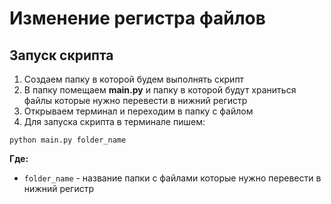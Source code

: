 # Изменение регистра файлов

## Запуск скрипта

1. Создаем папку в которой будем выполнять скрипт
2. В папку помещаем **main.py** и папку в которой будут храниться файлы которые нужно перевести в нижний регистр
3. Открываем терминал и переходим в папку с файлом
4. Для запуска скрипта в терминале пишем:
```
python main.py folder_name
```
   **Где:**
- `folder_name` - название папки с файлами которые нужно перевести в нижний регистр
